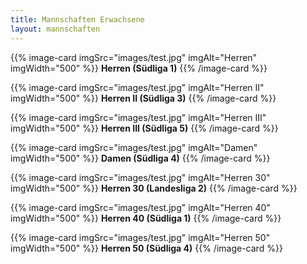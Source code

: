 ```yaml
---
title: Mannschaften Erwachsene
layout: mannschaften
---
```


{{% image-card imgSrc="images/test.jpg" imgAlt="Herren" imgWidth="500" %}}
**Herren (Südliga 1)**
{{% /image-card %}}

{{% image-card imgSrc="images/test.jpg" imgAlt="Herren II" imgWidth="500" %}}
**Herren II (Südliga 3)**
{{% /image-card %}}

{{% image-card imgSrc="images/test.jpg" imgAlt="Herren III" imgWidth="500" %}}
**Herren III (Südliga 5)**
{{% /image-card %}}

{{% image-card imgSrc="images/test.jpg" imgAlt="Damen" imgWidth="500" %}}
**Damen (Südliga 4)**
{{% /image-card %}}

{{% image-card imgSrc="images/test.jpg" imgAlt="Herren 30" imgWidth="500" %}}
**Herren 30 (Landesliga 2)**
{{% /image-card %}}

{{% image-card imgSrc="images/test.jpg" imgAlt="Herren 40" imgWidth="500" %}}
**Herren 40 (Südliga 1)**
{{% /image-card %}}

{{% image-card imgSrc="images/test.jpg" imgAlt="Herren 50" imgWidth="500" %}}
**Herren 50 (Südliga 4)**
{{% /image-card %}}
